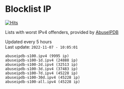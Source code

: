 # Blocklist IP

[![Hits](https://hits.seeyoufarm.com/api/count/incr/badge.svg?url=https%3A%2F%2Fgithub.com%2Fborestad%2Fblocklist-ip%2F&count_bg=%2379C83D&title_bg=%23555555&icon=&icon_color=%23E7E7E7&title=hits&edge_flat=false)](https://hits.seeyoufarm.com)

Lists with worst IPv4 offenders, provided by [AbuseIPDB](https://www.abuseipdb.com/)

<!-- FOOTER-PLACEHOLDER -->
Updated every 5 hours<br>
Last update: `2022-11-07 - 10:05:01`
```
abuseipdb-s100.ipv4 (9995 ip)
abuseipdb-s100-1d.ipv4 (24888 ip)
abuseipdb-s100-2d.ipv4 (32513 ip)
abuseipdb-s100-3d.ipv4 (37483 ip)
abuseipdb-s100-7d.ipv4 (45228 ip)
abuseipdb-s100-30d.ipv4 (45228 ip)
abuseipdb-s100-all.ipv4 (45228 ip)
```
